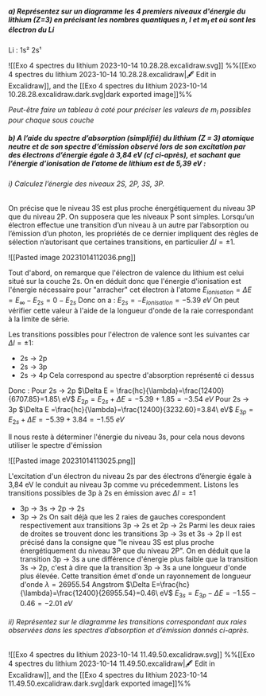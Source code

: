 ##### a) Représentez sur un diagramme les 4 premiers niveaux d'énergie du lithium (Z=3) en précisant les nombres quantiques $n$, $l$ et $m_{l}$ et où sont les électron du Li

Li : 1s² 2s¹

![[Exo 4 spectres du lithium 2023-10-14 10.28.28.excalidraw.svg]]
%%[[Exo 4 spectres du lithium 2023-10-14 10.28.28.excalidraw|🖋 Edit in Excalidraw]], and the [[Exo 4 spectres du lithium 2023-10-14 10.28.28.excalidraw.dark.svg|dark exported image]]%%

*Peut-être faire un tableau à coté pour préciser les valeurs de $m_{l}$ possibles pour chaque sous couche*


##### b) A l’aide du spectre d’absorption (simplifié) du lithium (Z = 3) atomique neutre et de son spectre d’émission observé lors de son excitation par des électrons d’énergie égale à 3,84 eV (cf ci-après), et sachant que l’énergie d’ionisation de l’atome de lithium est de 5,39 eV :

###### i) Calculez l’énergie des niveaux 2S, 2P, 3S, 3P. 
On précise que le niveau 3S est plus proche énergétiquement du niveau 3P que du niveau 2P. On supposera que les niveaux P sont simples. Lorsqu’un électron effectue une transition d’un niveau à un autre par l’absorption ou l’émission d’un photon, les propriétés de ce dernier impliquent des règles de sélection
n’autorisant que certaines transitions, en particulier $\Delta l=\pm 1$.

![[Pasted image 20231014112036.png]]

Tout d'abord, on remarque que l'électron de valence du lithium est celui situé sur la couche 2s.
On en déduit donc que l'énergie d'ionisation est l'énergie nécessaire pour "arracher" cet électron à l'atome
$E_{ionisation} = \Delta E = E_{\infty} - E_{2s} = 0 -E_{2s}$
Donc on a :
$E_{2s} = -E_{ionisation} = -5.39\ eV$
On peut vérifier cette valeur à l'aide de la longueur d'onde de la raie correspondant à la limite de série.

Les transitions possibles pour l'électron de valence sont les suivantes car $\Delta l =\pm 1$:
* 2s $\rightarrow$ 2p
* 2s $\rightarrow$ 3p
* 2s $\rightarrow$ 4p
Cela correspond au spectre d'absorption représenté ci dessus

Donc :
Pour 2s $\rightarrow$ 2p
$\Delta E = \frac{hc}{\lambda}=\frac{12400}{6707.85}=1.85\ eV$
$E_{2p}=E_{2s}+\Delta E=-5.39+1.85=-3.54\ eV$
Pour 2s $\rightarrow$ 3p
$\Delta E =\frac{hc}{\lambda}=\frac{12400}{3232.60}=3.84\ eV$
$E_{3p}=E_{2s}+\Delta E=-5.39+3.84=-1.55\ eV$

Il nous reste à déterminer l'énergie du niveau 3s, pour cela nous devons utiliser le spectre d'émission

![[Pasted image 20231014113025.png]]

L'excitation d'un électron du niveau 2s par des électrons d’énergie égale à 3,84 eV le conduit au niveau 3p comme vu précedemment.
Listons les transitions possibles de 3p à 2s en émission avec $\Delta l= \pm 1$
* 3p $\rightarrow$ 3s $\rightarrow$ 2p $\rightarrow$ 2s
* 3p $\rightarrow$ 2s
On sait déjà que les 2 raies de gauches corespondent respectivement aux transitions 3p $\rightarrow$ 2s et 2p $\rightarrow$ 2s
Parmi les deux raies de droites se trouvent donc les transitions 3p $\rightarrow$ 3s et 3s $\rightarrow$ 2p
Il est précisé dans la consigne que "le niveau 3S est plus proche énergétiquement du niveau 3P que du niveau 2P".
On en déduit que la transition 3p $\rightarrow$ 3s a une différence d'énergie plus faible que la transition 3s $\rightarrow$ 2p, c'est à dire que la transition 3p $\rightarrow$ 3s a une longueur d'onde plus élevée.
Cette transition émet d'onde un rayonnement de longueur d'onde $\lambda=26955.54$ Angstrom
$\Delta E=\frac{hc}{\lambda}=\frac{12400}{26955.54}=0.46\ eV$
$E_{3s}=E_{3p}-\Delta E=-1.55-0.46=-2.01\ eV$

###### ii) Représentez sur le diagramme les transitions correspondant aux raies observées dans les spectres d’absorption et d’émission donnés ci-après.

![[Exo 4 spectres du lithium 2023-10-14 11.49.50.excalidraw.svg]]
%%[[Exo 4 spectres du lithium 2023-10-14 11.49.50.excalidraw|🖋 Edit in Excalidraw]], and the [[Exo 4 spectres du lithium 2023-10-14 11.49.50.excalidraw.dark.svg|dark exported image]]%%